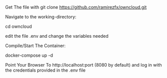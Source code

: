 Get The file with git clone https://github.com/ramirezfx/owncloud.git


Navigate to the working-directory:


cd owncloud


edit the file .env and change the variables needed


Compile/Start The Container:


docker-compose up -d


Point Your Browser To http://localhost:port (8080 by default) and log in with the credentials provided in the .env file
